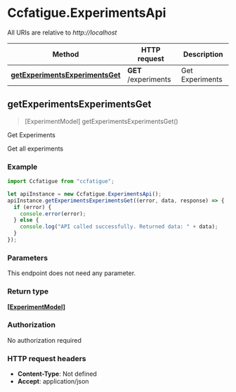 # Ccfatigue.ExperimentsApi

All URIs are relative to _http://localhost_

| Method                                                                             | HTTP request         | Description     |
| ---------------------------------------------------------------------------------- | -------------------- | --------------- |
| [**getExperimentsExperimentsGet**](ExperimentsApi.md#getExperimentsExperimentsGet) | **GET** /experiments | Get Experiments |

## getExperimentsExperimentsGet

> [ExperimentModel] getExperimentsExperimentsGet()

Get Experiments

Get all experiments

### Example

```javascript
import Ccfatigue from "ccfatigue";

let apiInstance = new Ccfatigue.ExperimentsApi();
apiInstance.getExperimentsExperimentsGet((error, data, response) => {
  if (error) {
    console.error(error);
  } else {
    console.log("API called successfully. Returned data: " + data);
  }
});
```

### Parameters

This endpoint does not need any parameter.

### Return type

[**[ExperimentModel]**](ExperimentModel.md)

### Authorization

No authorization required

### HTTP request headers

- **Content-Type**: Not defined
- **Accept**: application/json
